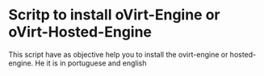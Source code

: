 # Scritp to install oVirt-Engine or oVirt-Hosted-Engine
This script have as objective help you to install the ovirt-engine or hosted-engine.
He it is in portuguese and english
